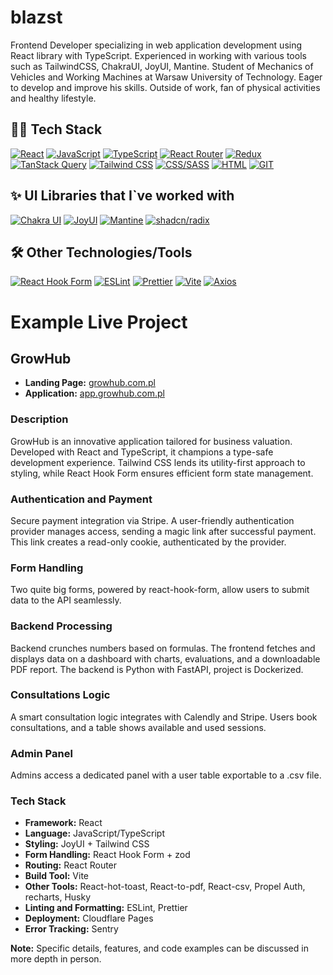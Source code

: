 # blazst

Frontend Developer specializing in web application development using React library with TypeScript. Experienced in working with various tools such as TailwindCSS, ChakraUI, JoyUI, Mantine. Student of Mechanics of Vehicles and Working Machines at Warsaw University of Technology.  Eager to develop and improve his skills. Outside of work, fan of physical activities and healthy lifestyle.

## 👨‍💻 Tech Stack

[![React](https://img.shields.io/badge/React-61DAFB?style=for-the-badge&logo=react&logoColor=white)](https://reactjs.org/)
[![JavaScript](https://img.shields.io/badge/JavaScript-F7DF1E?style=for-the-badge&logo=javascript&logoColor=black)](https://developer.mozilla.org/en-US/docs/Web/JavaScript)
[![TypeScript](https://img.shields.io/badge/TypeScript-007ACC?style=for-the-badge&logo=typescript&logoColor=white)](https://www.typescriptlang.org/)
[![React Router](https://img.shields.io/badge/React_Router-CA4245?style=for-the-badge&logo=react-router&logoColor=white)](https://reactrouter.com/)
[![Redux](https://img.shields.io/badge/Redux-764ABC?style=for-the-badge&logo=redux&logoColor=white)](https://redux.js.org/)
[![TanStack Query](https://img.shields.io/badge/TanStack_Query-000000?style=for-the-badge&logo=react-query&logoColor=white)](https://react-query.tanstack.com/)
[![Tailwind CSS](https://img.shields.io/badge/Tailwind_CSS-38B2AC?style=for-the-badge&logo=tailwind-css&logoColor=white)](https://tailwindcss.com/)
[![CSS/SASS](https://img.shields.io/badge/CSS-1572B6?style=for-the-badge&logo=css3&logoColor=white)](https://developer.mozilla.org/en-US/docs/Web/CSS)
[![HTML](https://img.shields.io/badge/HTML-E34F26?style=for-the-badge&logo=html5&logoColor=white)](https://developer.mozilla.org/en-US/docs/Web/HTML)
[![GIT](https://img.shields.io/badge/GIT-F05032?style=for-the-badge&logo=git&logoColor=white)](https://git-scm.com/)

## ✨ UI Libraries that I`ve worked with
  [![Chakra UI](https://img.shields.io/badge/Chakra_UI-319795?style=for-the-badge&logo=chakra-ui&logoColor=white)](https://chakra-ui.com/)
  [![JoyUI](https://img.shields.io/badge/JoyUI-FF5000?style=for-the-badge&logo=joy-ui&logoColor=white)](#)
  [![Mantine](https://img.shields.io/badge/Mantine-137CBD?style=for-the-badge&logo=mantine&logoColor=white)](https://mantine.dev/)
  [![shadcn/radix](https://img.shields.io/badge/Shadcn_Radix-000000?style=for-the-badge&logo=react&logoColor=white)](#)

## 🛠️ Other Technologies/Tools
  [![React Hook Form](https://img.shields.io/badge/React_Hook_Form-20232A?style=for-the-badge&logo=react&logoColor=white)](https://react-hook-form.com/)
  [![ESLint](https://img.shields.io/badge/ESLint-4B32C3?style=for-the-badge&logo=eslint&logoColor=white)](https://eslint.org/)
    [![Prettier](https://img.shields.io/badge/Prettier-F7B93E?style=for-the-badge&logo=prettier&logoColor=black)](https://prettier.io/)
  [![Vite](https://img.shields.io/badge/Vite-646CFF?style=for-the-badge&logo=vite&logoColor=white)](https://vitejs.dev/)
  [![Axios](https://img.shields.io/badge/Axios-35495E?style=for-the-badge&logo=axios&logoColor=white)](https://axios-http.com/)


# Example Live Project


## GrowHub

- **Landing Page:** [growhub.com.pl](https://growhub.com.pl)
- **Application:** [app.growhub.com.pl](https://app.growhub.com.pl)

### Description

GrowHub is an innovative application tailored for business valuation. Developed with React and TypeScript, it champions a type-safe development experience. Tailwind CSS lends its utility-first approach to styling, while React Hook Form ensures efficient form state management.

### Authentication and Payment

Secure payment integration via Stripe. A user-friendly authentication provider manages access, sending a magic link after successful payment. This link creates a read-only cookie, authenticated by the provider.

### Form Handling

Two quite big forms, powered by react-hook-form, allow users to submit data to the API seamlessly.

### Backend Processing

Backend crunches numbers based on formulas. The frontend fetches and displays data on a dashboard with charts, evaluations, and a downloadable PDF report. The backend is Python with FastAPI, project is Dockerized.

### Consultations Logic

A smart consultation logic integrates with Calendly and Stripe. Users book consultations, and a table shows available and used sessions.

### Admin Panel

Admins access a dedicated panel with a user table exportable to a .csv file.

### Tech Stack

- **Framework:** React
- **Language:** JavaScript/TypeScript
- **Styling:** JoyUI + Tailwind CSS
- **Form Handling:** React Hook Form + zod
- **Routing:** React Router
- **Build Tool:** Vite
- **Other Tools:** React-hot-toast, React-to-pdf, React-csv, Propel Auth, recharts, Husky
- **Linting and Formatting:** ESLint, Prettier
- **Deployment:** Cloudflare Pages
- **Error Tracking:** Sentry

**Note:** Specific details, features, and code examples can be discussed in more depth in person.

  


